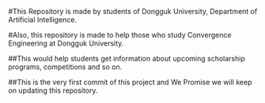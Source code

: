 #This Repository is made by students of Dongguk University, Department of Artificial Intelligence.

#Also, this repository is made to help those who study Convergence Engineering at Dongguk University. 

##This would help students get information about upcoming scholarship programs, competitions and so on. 

##This is the very first commit of this project and We Promise we will keep on updating this repository.